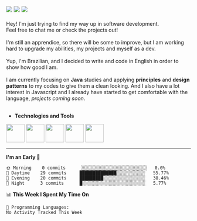 <!-- Social Media -->
[<img src="https://img.shields.io/badge/linkedin-%230077B5.svg?style=for-the-badge&logo=linkedin&logoColor=white" heigth="auto" width="auto">](https://www.linkedin.com/in/lucaspinarj/)
[<img src="https://img.shields.io/badge/WhatsApp-25D366?style=for-the-badge&logo=whatsapp&logoColor=white" heigth="auto" width="auto">](https://wa.me/5521970362496?text=Hi,%20Lucas!)
[<img src="https://img.shields.io/badge/Skype-%2300AFF0.svg?style=for-the-badge&logo=Skype&logoColor=white" heigth="auto" width="auto">](https://join.skype.com/invite/klGAaRZtfkEh)
---
Hey! I'm just trying to find my way up in software development. <br>
Feel free to chat me or check the projects out!
<br><br>
I'm still an apprendice, so there will be some to improve, but I am working hard to upgrade my abilities, my projects and myself as a dev.
<br><br>
Yup, I'm Brazilian, and I decided to write and code in English in order to show how good I am.
<br><br>
I am currently focusing on **Java** studies and applying **principles** and **design patterns** to my codes to give them a clean looking. And I also have a lot interest in Javascript and I already have started to get comfortable with the language, _projects coming soon_. 
<br><br>
* **Technologies and Tools**
<!-- Technologies and Tools -->
<p>
<img src="https://cdn.jsdelivr.net/gh/devicons/devicon/icons/html5/html5-original.svg" heigth="50" width="50"/>
<img src="https://cdn.jsdelivr.net/gh/devicons/devicon/icons/javascript/javascript-original.svg" heigth="50" width="50"/>
<img src="https://cdn.jsdelivr.net/gh/devicons/devicon/icons/java/java-original.svg" heigth="50" width="50"/>
<img src="https://cdn.jsdelivr.net/gh/devicons/devicon/icons/postgresql/postgresql-original.svg" heigth="50" width="50"/>
<img src="https://cdn.jsdelivr.net/gh/devicons/devicon/icons/git/git-original.svg" heigth="50" width="50"/>
</p>

---

<!--START_SECTION:waka-->
**I'm an Early 🐤** 

```text
🌞 Morning    0 commits      ░░░░░░░░░░░░░░░░░░░░░░░░░   0.0% 
🌆 Daytime    29 commits     ██████████████░░░░░░░░░░░   55.77% 
🌃 Evening    20 commits     █████████░░░░░░░░░░░░░░░░   38.46% 
🌙 Night      3 commits      █░░░░░░░░░░░░░░░░░░░░░░░░   5.77%

```


📊 **This Week I Spent My Time On** 

```text
💬 Programming Languages: 
No Activity Tracked This Week

```


<!--END_SECTION:waka-->
